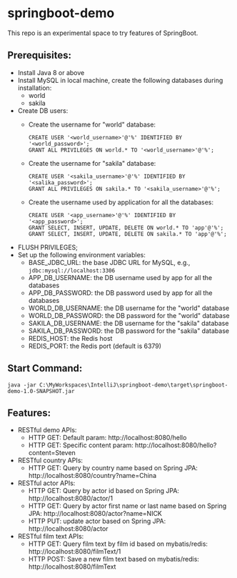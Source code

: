 # springboot-demo
This repo is an experimental space to try features of SpringBoot.

## Prerequisites:
- Install Java 8 or above
- Install MySQL in local machine, create the following databases during installation:
  - world
  - sakila
- Create DB users:
  - Create the username for "world" database:
    ```
    CREATE USER '<world_username>'@'%' IDENTIFIED BY '<world_password>';
    GRANT ALL PRIVILEGES ON world.* TO '<world_username>'@'%';
    ```

  - Create the username for "sakila" database:
    ```
    CREATE USER '<sakila_username>'@'%' IDENTIFIED BY '<salika_password>';
    GRANT ALL PRIVILEGES ON sakila.* TO '<sakila_username>'@'%';
    ```

  - Create the username used by application for all the databases:
    ```
    CREATE USER '<app_username>'@'%' IDENTIFIED BY '<app_password>';
    GRANT SELECT, INSERT, UPDATE, DELETE ON world.* TO 'app'@'%';
    GRANT SELECT, INSERT, UPDATE, DELETE ON sakila.* TO 'app'@'%';
    ```
- 
  FLUSH PRIVILEGES;
- Set up the following environment variables:
  - BASE_JDBC_URL: the base JDBC URL for MySQL, e.g., `jdbc:mysql://localhost:3306`
  - APP_DB_USERNAME: the DB username used by app for all the databases
  - APP_DB_PASSWORD: the DB password used by app for all the databases
  - WORLD_DB_USERNAME: the DB username for the "world" database
  - WORLD_DB_PASSWORD: the DB password for the "world" database
  - SAKILA_DB_USERNAME: the DB username for the "sakila" database
  - SAKILA_DB_PASSWORD: the DB password for the "sakila" database
  - REDIS_HOST: the Redis host
  - REDIS_PORT: the Redis port (default is 6379)

## Start Command:
    java -jar C:\MyWorkspaces\IntelliJ\springboot-demo\target\springboot-demo-1.0-SNAPSHOT.jar

## Features:
- RESTful demo APIs: 
  - HTTP GET: Default param: http://localhost:8080/hello
  - HTTP GET: Specific content param: http://localhost:8080/hello?content=Steven
- RESTful country APIs:
  - HTTP GET: Query by country name based on Spring JPA: http://localhost:8080/country?name=China
- RESTful actor APIs:
  - HTTP GET: Query by actor id based on Spring JPA: http://localhost:8080/actor/1
  - HTTP GET: Query by actor first name or last name based on Spring JPA: http://localhost:8080/actor?name=NICK
  - HTTP PUT: update actor based on Spring JPA: http://localhost:8080/actor
- RESTful film text APIs:
  - HTTP GET: Query film text by film id based on mybatis/redis: http://localhost:8080/filmText/1
  - HTTP POST: Save a new film text based on mybatis/redis: http://localhost:8080/filmText